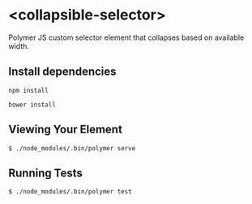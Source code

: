 # \<collapsible-selector\>

Polymer JS custom selector element that collapses based on available width.

## Install dependencies

`npm install`

`bower install`

## Viewing Your Element

```
$ ./node_modules/.bin/polymer serve
```

## Running Tests

```
$ ./node_modules/.bin/polymer test
```
